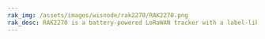 ```yaml
---
rak_img: /assets/images/wisnode/rak2270/RAK2270.png
rak_desc: RAK2270 is a battery-powered LoRaWAN tracker with a label-like form factor. Simply tear, peel, and stick RAK2270 to any product to virtually track its location in real time by leveraging the location estimator functionality of the Helium network server.
---
```


<rk-redirect to="/Product-Categories/WisNode/RAK2270/Overview/" />